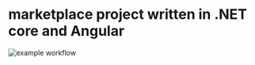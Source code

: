 # marketplace project written in .NET core and Angular

![example workflow](https://github.com/binaryorgdevelopers/marketplace/actions/workflows/dotnet.yml/badge.svg)
